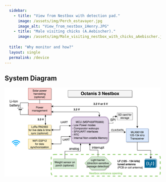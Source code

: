 ```yaml
---
  sidebar:
    - title: "View from Nestbox with detection pad."
      image: /assets/img/Perch_estavayer.jpg
      image_alt: "View_from_nestbox_iHenry.JPG"
    - title: "Male visiting chicks (A.Aebischer)."
      image: /assets/img/Male_visiting_nestbox_with_chicks_aAebischer.jpg

  title: "Why monitor and how?"
  layout: single
  permalink: /device
---
```



<h2>System Diagram</h2>
<img src="/assets/img/system.png" />

